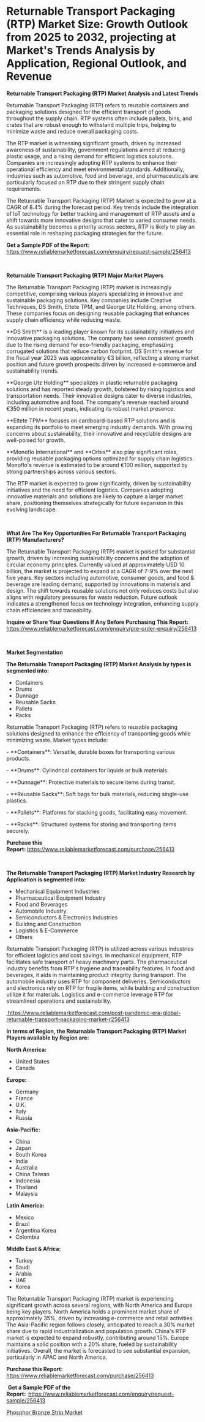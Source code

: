 <p><h1>Returnable Transport Packaging (RTP) Market Size: Growth Outlook from 2025 to 2032, projecting at Market's Trends Analysis by Application, Regional Outlook, and Revenue</h1></p><p><strong>Returnable Transport Packaging (RTP) Market Analysis and Latest Trends</strong></p>
<p><p>Returnable Transport Packaging (RTP) refers to reusable containers and packaging solutions designed for the efficient transport of goods throughout the supply chain. RTP systems often include pallets, bins, and crates that are robust enough to withstand multiple trips, helping to minimize waste and reduce overall packaging costs.</p><p>The RTP market is witnessing significant growth, driven by increased awareness of sustainability, government regulations aimed at reducing plastic usage, and a rising demand for efficient logistics solutions. Companies are increasingly adopting RTP systems to enhance their operational efficiency and meet environmental standards. Additionally, industries such as automotive, food and beverage, and pharmaceuticals are particularly focused on RTP due to their stringent supply chain requirements.</p><p>The Returnable Transport Packaging (RTP) Market is expected to grow at a CAGR of 8.4% during the forecast period. Key trends include the integration of IoT technology for better tracking and management of RTP assets and a shift towards more innovative designs that cater to varied consumer needs. As sustainability becomes a priority across sectors, RTP is likely to play an essential role in reshaping packaging strategies for the future.</p></p>
<p><strong>Get a Sample PDF of the Report:&nbsp;</strong> <a href="https://www.reliablemarketforecast.com/enquiry/request-sample/256413?utm_campaign=2324&utm_medium=2&utm_source=Github&utm_content=ia&utm_term=30032025&utm_id=returnable-transport-packaging-rtp">https://www.reliablemarketforecast.com/enquiry/request-sample/256413</a></p>
<p>&nbsp;</p>
<p><strong>Returnable Transport Packaging (RTP) Major Market Players</strong></p>
<p><p>The Returnable Transport Packaging (RTP) market is increasingly competitive, comprising various players specializing in innovative and sustainable packaging solutions. Key companies include Creative Techniques, DS Smith, Eltete TPM, and George Utz Holding, among others. These companies focus on designing reusable packaging that enhances supply chain efficiency while reducing waste.</p><p>**DS Smith** is a leading player known for its sustainability initiatives and innovative packaging solutions. The company has seen consistent growth due to the rising demand for eco-friendly packaging, emphasizing corrugated solutions that reduce carbon footprint. DS Smith's revenue for the fiscal year 2023 was approximately €3 billion, reflecting a strong market position and future growth prospects driven by increased e-commerce and sustainability trends.</p><p>**George Utz Holding** specializes in plastic returnable packaging solutions and has reported steady growth, bolstered by rising logistics and transportation needs. Their innovative designs cater to diverse industries, including automotive and food. The company's revenue reached around €350 million in recent years, indicating its robust market presence. </p><p>**Eltete TPM** focuses on cardboard-based RTP solutions and is expanding its portfolio to meet emerging industry demands. With growing concerns about sustainability, their innovative and recyclable designs are well-poised for growth.</p><p>**Monoflo International** and **Orbis** also play significant roles, providing reusable packaging options optimized for supply chain logistics. Monoflo's revenue is estimated to be around €100 million, supported by strong partnerships across various sectors.</p><p>The RTP market is expected to grow significantly, driven by sustainability initiatives and the need for efficient logistics. Companies adopting innovative materials and solutions are likely to capture a larger market share, positioning themselves strategically for future expansion in this evolving landscape.</p></p>
<p>&nbsp;</p>
<p><strong>What Are The Key Opportunities For Returnable Transport Packaging (RTP) Manufacturers?</strong></p>
<p><p>The Returnable Transport Packaging (RTP) market is poised for substantial growth, driven by increasing sustainability concerns and the adoption of circular economy principles. Currently valued at approximately USD 10 billion, the market is projected to expand at a CAGR of 7-9% over the next five years. Key sectors including automotive, consumer goods, and food & beverage are leading demand, supported by innovations in materials and design. The shift towards reusable solutions not only reduces costs but also aligns with regulatory pressures for waste reduction. Future outlook indicates a strengthened focus on technology integration, enhancing supply chain efficiencies and traceability.</p></p>
<p><strong>Inquire or Share Your Questions If Any Before Purchasing This Report:</strong> <a href="https://www.reliablemarketforecast.com/enquiry/pre-order-enquiry/256413?utm_campaign=2324&utm_medium=2&utm_source=Github&utm_content=ia&utm_term=30032025&utm_id=returnable-transport-packaging-rtp">https://www.reliablemarketforecast.com/enquiry/pre-order-enquiry/256413</a></p>
<p>&nbsp;</p>
<p><strong>Market Segmentation</strong></p>
<p><strong>The Returnable Transport Packaging (RTP) Market Analysis by types is segmented into:</strong></p>
<p><ul><li>Containers</li><li>Drums</li><li>Dunnage</li><li>Reusable Sacks</li><li>Pallets</li><li>Racks</li></ul></p>
<p><p>Returnable Transport Packaging (RTP) refers to reusable packaging solutions designed to enhance the efficiency of transporting goods while minimizing waste. Market types include:</p><p>- **Containers**: Versatile, durable boxes for transporting various products.</p><p>- **Drums**: Cylindrical containers for liquids or bulk materials.</p><p>- **Dunnage**: Protective materials to secure items during transit.</p><p>- **Reusable Sacks**: Soft bags for bulk materials, reducing single-use plastics.</p><p>- **Pallets**: Platforms for stacking goods, facilitating easy movement.</p><p>- **Racks**: Structured systems for storing and transporting items securely.</p></p>
<p><strong>Purchase this Report:&nbsp;</strong><a href="https://www.reliablemarketforecast.com/purchase/256413?utm_campaign=2324&utm_medium=2&utm_source=Github&utm_content=ia&utm_term=30032025&utm_id=returnable-transport-packaging-rtp">https://www.reliablemarketforecast.com/purchase/256413</a></p>
<p>&nbsp;</p>
<p><strong>The Returnable Transport Packaging (RTP) Market Industry Research by Application is segmented into:</strong></p>
<p><ul><li>Mechanical Equipment Industries</li><li>Pharmaceutical Equipment Industry</li><li>Food and Beverages</li><li>Automobile Industry</li><li>Semiconductors & Electronics Industries</li><li>Building and Construction</li><li>Logistics & E-Commerce</li><li>Others</li></ul></p>
<p><p>Returnable Transport Packaging (RTP) is utilized across various industries for efficient logistics and cost savings. In mechanical equipment, RTP facilitates safe transport of heavy machinery parts. The pharmaceutical industry benefits from RTP's hygiene and traceability features. In food and beverages, it aids in maintaining product integrity during transport. The automobile industry uses RTP for component deliveries. Semiconductors and electronics rely on RTP for fragile items, while building and construction utilize it for materials. Logistics and e-commerce leverage RTP for streamlined operations and sustainability.</p></p>
<p><a href="https://www.reliablemarketforecast.com/post-pandemic-era-global-returnable-transport-packaging-market-r256413?utm_campaign=2324&utm_medium=2&utm_source=Github&utm_content=ia&utm_term=30032025&utm_id=returnable-transport-packaging-rtp">&nbsp;https://www.reliablemarketforecast.com/post-pandemic-era-global-returnable-transport-packaging-market-r256413</a></p>
<p><strong>In terms of Region, the Returnable Transport Packaging (RTP) Market Players available by Region are:</strong></p>
<p>
    <p> <strong> North America: </strong>
        <ul>
            <li>United States</li>
            <li>Canada</li>
        </ul>
        </p> 
    <p> <strong> Europe: </strong>
        <ul>
            <li>Germany</li>
            <li>France</li>
            <li>U.K.</li>
            <li>Italy</li>
            <li>Russia</li>
        </ul>
        </p> 
    <p> <strong> Asia-Pacific: </strong>
        <ul>
            <li>China</li>
            <li>Japan</li>
            <li>South Korea</li>
            <li>India</li>
            <li>Australia</li>
            <li>China Taiwan</li>
            <li>Indonesia</li>
            <li>Thailand</li>
            <li>Malaysia</li>
        </ul>
        </p> 
    <p> <strong> Latin America: </strong>
        <ul>
            <li>Mexico</li>
            <li>Brazil</li>
            <li>Argentina Korea</li>
            <li>Colombia</li>
        </ul>
        </p> 
    <p> <strong> Middle East & Africa: </strong>
        <ul>
            <li>Turkey</li>
            <li>Saudi</li>
            <li>Arabia</li>
            <li>UAE</li>
            <li>Korea</li>
        </ul>
    </p>
    </p>
<p><p>The Returnable Transport Packaging (RTP) market is experiencing significant growth across several regions, with North America and Europe being key players. North America holds a prominent market share of approximately 35%, driven by increasing e-commerce and retail activities. The Asia-Pacific region follows closely, anticipated to reach a 30% market share due to rapid industrialization and population growth. China's RTP market is expected to expand robustly, contributing around 15%. Europe maintains a solid position with a 20% share, fueled by sustainability initiatives. Overall, the market is forecasted to see substantial expansion, particularly in APAC and North America.</p></p>
<p><strong>Purchase this Report: </strong><a href="https://www.reliablemarketforecast.com/purchase/256413?utm_campaign=2324&utm_medium=2&utm_source=Github&utm_content=ia&utm_term=30032025&utm_id=returnable-transport-packaging-rtp">https://www.reliablemarketforecast.com/purchase/256413</a></p>
<p>&nbsp;<strong>Get a Sample PDF of the Report:&nbsp;&nbsp;</strong><a href="https://www.reliablemarketforecast.com/enquiry/request-sample/256413?utm_campaign=2324&utm_medium=2&utm_source=Github&utm_content=ia&utm_term=30032025&utm_id=returnable-transport-packaging-rtp">https://www.reliablemarketforecast.com/enquiry/request-sample/256413</a></p>
<p><strong></strong></p>
<p><p><a href="https://github.com/kbollin866/Market-Research-Report-List-1/blob/main/phosphor-bronze-strip-market.md?utm_campaign=2324&utm_medium=2&utm_source=Github&utm_content=ia&utm_term=30032025&utm_id=returnable-transport-packaging-rtp">Phosphor Bronze Strip Market</a></p></p>